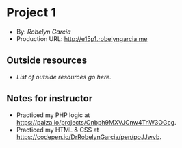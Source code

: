# Project 1
+ By: *Robelyn Garcia*
+ Production URL: <http://e15p1.robelyngarcia.me>

## Outside resources
+ *List of outside resources go here.*

## Notes for instructor
+ Practiced my PHP logic at <https://paiza.io/projects/Onbph9MXVJCnw4TnW3OGcg>.
+ Practiced my HTML & CSS at <https://codepen.io/DrRobelynGarcia/pen/poJJwvb>.